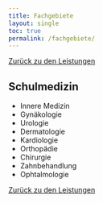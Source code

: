 ```yaml
---
title: Fachgebiete
layout: single
toc: true
permalink: /fachgebiete/
---
```


<i class="fa-solid fa-arrow-left-long"></i>  [Zurück zu den Leistungen](/leistungen/)

## Schulmedizin

- Innere Medizin
- Gynäkologie
- Urologie
- Dermatologie
- Kardiologie
- Orthopädie
- Chirurgie
- Zahnbehandlung
- Ophtalmologie



<i class="fa-solid fa-arrow-left-long"></i>  [Zurück zu den Leistungen](/leistungen/)